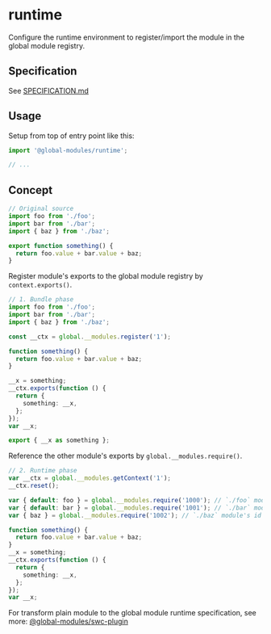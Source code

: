 # runtime

Configure the runtime environment to register/import the module in the global module registry.

## Specification

See [SPECIFICATION.md](./SPECIFICATION.md)

## Usage

Setup from top of entry point like this:

```ts
import '@global-modules/runtime';

// ...
```

## Concept

```ts
// Original source
import foo from './foo';
import bar from './bar';
import { baz } from './baz';

export function something() {
  return foo.value + bar.value + baz;
}
```

Register module's exports to the global module registry by `context.exports()`.

```ts
// 1. Bundle phase
import foo from './foo';
import bar from './bar';
import { baz } from './baz';

const __ctx = global.__modules.register('1');

function something() {
  return foo.value + bar.value + baz;
}

__x = something;
__ctx.exports(function () {
  return {
    something: __x,
  };
});
var __x;

export { __x as something };
```

Reference the other module's exports by `global.__modules.require()`.

```ts
// 2. Runtime phase
var __ctx = global.__modules.getContext('1');
__ctx.reset();

var { default: foo } = global.__modules.require('1000'); // `./foo` module's id
var { default: bar } = global.__modules.require('1001'); // `./bar` module's id
var { baz } = global.__modules.require('1002'); // `./baz` module's id

function something() {
  return foo.value + bar.value + baz;
}
__x = something;
__ctx.exports(function () {
  return {
    something: __x,
  };
});
var __x;
```

For transform plain module to the global module runtime specification, see more: [@global-modules/swc-plugin](https://github.com/leegeunhyeok/global-modules/tree/main/packages/swc-plugin)
